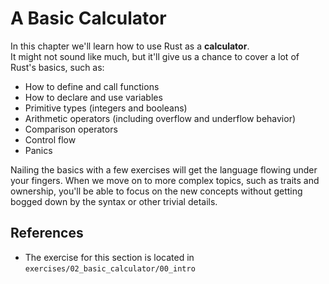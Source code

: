 # A Basic Calculator

In this chapter we'll learn how to use Rust as a **calculator**.\
It might not sound like much, but it'll give us a chance to cover a lot of Rust's basics, such as:

- How to define and call functions
- How to declare and use variables
- Primitive types (integers and booleans)
- Arithmetic operators (including overflow and underflow behavior)
- Comparison operators
- Control flow
- Panics

Nailing the basics with a few exercises will get the language flowing under your fingers.
When we move on to more complex topics, such as traits and ownership, you'll be able to focus on the new concepts
without getting bogged down by the syntax or other trivial details.

## References

- The exercise for this section is located in `exercises/02_basic_calculator/00_intro`
